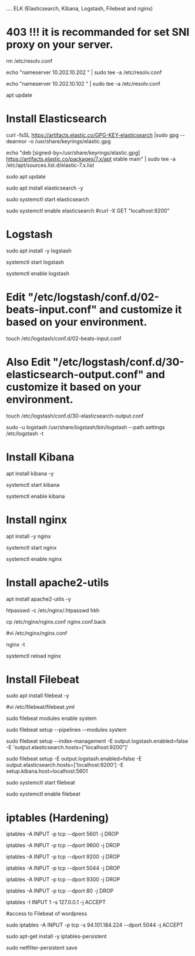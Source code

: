 .... ELK (Elasticsearch, Kibana, Logstash, Filebeat and nginx)
# 403 !!! it is recommanded for set SNI proxy on your server.

rm /etc/resolv.conf

echo "nameserver 10.202.10.202 " | sudo tee -a /etc/resolv.conf

echo "nameserver 10.202.10.102 " | sudo tee -a /etc/resolv.conf


apt update

# Install Elasticsearch

curl -fsSL https://artifacts.elastic.co/GPG-KEY-elasticsearch |sudo gpg --dearmor -o /usr/share/keyrings/elastic.gpg

echo "deb [signed-by=/usr/share/keyrings/elastic.gpg] https://artifacts.elastic.co/packages/7.x/apt stable main" | sudo tee -a /etc/apt/sources.list.d/elastic-7.x.list

sudo apt update

sudo apt install elasticsearch -y

sudo systemctl start elasticsearch

sudo systemctl enable elasticsearch
#curl -X GET "localhost:9200"

# Logstash

sudo apt install -y logstash

systemctl start logstash

systemctl enable logstash

# Edit "/etc/logstash/conf.d/02-beats-input.conf" and customize it based on your environment.

touch  /etc/logstash/conf.d/02-beats-input.conf

# Also Edit "/etc/logstash/conf.d/30-elasticsearch-output.conf" and customize it based on your environment.

touch /etc/logstash/conf.d/30-elasticsearch-output.conf

sudo -u logstash /usr/share/logstash/bin/logstash --path.settings /etc/logstash -t


# Install Kibana

apt install kibana -y

systemctl start kibana

systemctl enable kibana

# Install nginx

apt install -y nginx

systemctl start nginx

systemctl enable nginx

# Install apache2-utils 

apt install apache2-utils -y

htpasswd -c /etc/nginx/.htpasswd hkh

cp /etc/nginx/nginx.conf nginx.conf.back

#vi /etc/nginx/nginx.conf

nginx -t

systemctl reload nginx

# Install Filebeat

sudo apt install filebeat -y

#vi /etc/filebeat/filebeat.yml

sudo filebeat modules enable system

sudo filebeat setup --pipelines --modules system

sudo filebeat setup --index-management -E output.logstash.enabled=false -E 'output.elasticsearch.hosts=["localhost:9200"]'

sudo filebeat setup -E output.logstash.enabled=false -E output.elasticsearch.hosts=['localhost:9200'] -E setup.kibana.host=localhost:5601

sudo systemctl start filebeat

sudo systemctl enable filebeat

# iptables (Hardening)

iptables -A INPUT -p tcp --dport 5601 -j DROP

iptables -A INPUT -p tcp --dport 9600 -j DROP

iptables -A INPUT -p tcp --dport 9200 -j DROP

iptables -A INPUT -p tcp --dport 5044 -j DROP

iptables -A INPUT -p tcp --dport 9300 -j DROP

iptables -A INPUT -p tcp --dport 80 -j DROP

iptables -I INPUT 1 -s 127.0.0.1 -j ACCEPT

#access to Filebeat of wordpress

sudo iptables -A INPUT -p tcp -s 94.101.184.224 --dport 5044 -j ACCEPT


sudo apt-get install -y iptables-persistent

sudo netfilter-persistent save
